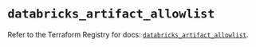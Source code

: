 # `databricks_artifact_allowlist`

Refer to the Terraform Registry for docs: [`databricks_artifact_allowlist`](https://registry.terraform.io/providers/databricks/databricks/1.47.0/docs/resources/artifact_allowlist).

